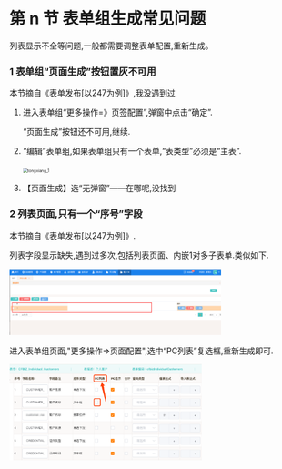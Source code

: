 # 第 n 节 表单组生成常见问题

列表显示不全等问题,一般都需要调整表单配置,重新生成。

### 1 表单组“页面生成”按钮置灰不可用

本节摘自《表单发布[以247为例]》,我没遇到过

1. 进入表单组“更多操作=》页签配置”,弹窗中点击“确定”.

   “页面生成”按钮还不可用,继续.

2. “编辑”表单组,如果表单组只有一个表单,“表类型”必须是“主表”.

   <img src="/Users/qiongyanzhu/danbao/02-会议&总结/dbpage/Chapter1/img/all_1.png" alt="tongxiang_1" style="zoom:50%;" />

3. 【页面生成】选“无弹窗”——在哪呢,没找到

### 2 列表页面,只有一个“序号”字段

本节摘自《表单发布[以247为例]》.

列表字段显示缺失,遇到过多次,包括列表页面、内嵌1对多子表单.类似如下.



<img src="./img/faq_1.png" alt="faq_1" style="zoom:48%;" />

进入表单组页面,"更多操作=>页面配置",选中“PC列表”复选框,重新生成即可.

<img src="./img/faq_2.png" alt="faq_2" style="zoom: 33%;" />

